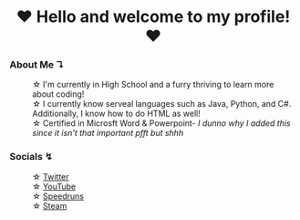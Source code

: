 <h1 align="center">&#9829; Hello and welcome to my profile! &#9829;</h1>

  
<h3><b>About Me &#8628;</b></h3>
  
  
<dl>
    
  <dd>
    ☆ I'm currently in High School and a furry thriving to learn more about coding!
  </dd>
    
  <dd>
    ☆ I currently know serveal languages such as Java, Python, and C#. Additionally, I know how to do HTML as well!
  </dd>
    
  <dd>
    ☆ Certified in Microsft Word & Powerpoint- <i>I dunno why I added this since it isn't that important pfft but shhh</i>
  </dd>
    
</dl>


<h3><b>Socials &#8623;</b></h3>
  
  
<dl>
    
  <dd>
    ☆ <a href="https://twitter.com/1K2C3M" target="_blank" rel="noopener noreferrer">Twitter</a>
  </dd>
    
  <dd>
    ☆ <a href="https://www.youtube.com/channel/UC0McPFdViOEDg8wGlrseLqQ" target="_blank" rel="noopener noreferrer">YouTube</a>
  </dd>
    
  <dd>
    ☆ <a href="https://www.speedrun.com/user/1K2C3M" target="_blank" rel="noopener noreferrer">Speedruns</a>
  </dd>
  
  <dd>
    ☆ <a href="https://steamcommunity.com/id/1K2C3M" target="_blank" rel="noopener noreferrer">Steam</a>
  </dd>
    
</dl>

